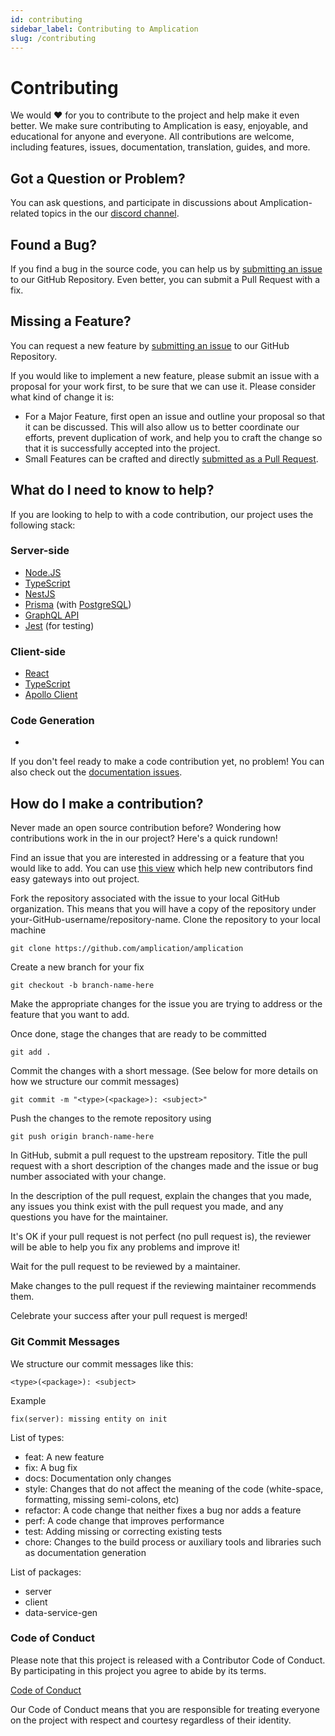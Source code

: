 ```yaml
---
id: contributing
sidebar_label: Contributing to Amplication
slug: /contributing
---
```


# Contributing

We would ❤️ for you to contribute to the project and help make it even better.
We make sure contributing to Amplication is easy, enjoyable, and educational for anyone and everyone. All contributions are welcome, including features, issues, documentation, translation, guides, and more.

## Got a Question or Problem?

You can ask questions, and participate in discussions about Amplication-related topics in the our [discord channel](https://discord.gg/b8MrjU6).

## Found a Bug?

If you find a bug in the source code, you can help us by [submitting an issue](https://github.com/amplication/amplication/issues/new?assignees=&labels=type%3A%20bug&template=bug_report.md&title=) to our GitHub Repository. Even better, you can submit a Pull Request with a fix.

## Missing a Feature?

You can request a new feature by [submitting an issue](https://github.com/amplication/amplication/issues/new?assignees=&labels=type%3A%20feature%20request&template=feature_request.md&title=) to our GitHub Repository.

If you would like to implement a new feature, please submit an issue with a proposal for your work first, to be sure that we can use it. Please consider what kind of change it is:

- For a Major Feature, first open an issue and outline your proposal so that it can be discussed. This will also allow us to better coordinate our efforts, prevent duplication of work, and help you to craft the change so that it is successfully accepted into the project.
- Small Features can be crafted and directly [submitted as a Pull Request](#submit-pr).

## What do I need to know to help?

If you are looking to help to with a code contribution, our project uses the following stack:

### Server-side

- [Node.JS](https://nodejs.org/)
- [TypeScript](https://www.typescriptlang.org/docs)
- [NestJS](https://docs.nestjs.com/)
- [Prisma](https://www.prisma.io/docs/) (with [PostgreSQL](https://www.postgresql.org/about/))
- [GraphQL API](https://docs.nestjs.com/graphql/quick-start)
- [Jest](https://docs.nestjs.com/fundamentals/testing) (for testing)

### Client-side

- [React](https://reactjs.org/docs/getting-started.html)
- [TypeScript](https://www.typescriptlang.org/docs)
- [Apollo Client](https://www.apollographql.com/docs/react/)

### Code Generation

-

If you don't feel ready to make a code contribution yet, no problem! You can also check out the [documentation issues](https://github.com/amplication/amplication/labels/type%3A%20docs).

## <a name="submit-pr"></a> How do I make a contribution?

Never made an open source contribution before? Wondering how contributions work in the in our project? Here's a quick rundown!

Find an issue that you are interested in addressing or a feature that you would like to add.
You can use [this view](https://github.com/amplication/amplication/issues?q=is%3Aopen+is%3Aissue+label%3A%22good+first+issue%22) which help new contributors find easy gateways into out project.

Fork the repository associated with the issue to your local GitHub organization. This means that you will have a copy of the repository under your-GitHub-username/repository-name.
Clone the repository to your local machine

```
git clone https://github.com/amplication/amplication

```

Create a new branch for your fix

```
git checkout -b branch-name-here
```

Make the appropriate changes for the issue you are trying to address or the feature that you want to add.

Once done, stage the changes that are ready to be committed

```
git add .
```

Commit the changes with a short message. (See below for more details on how we structure our commit messages)

```
git commit -m "<type>(<package>): <subject>"
```

Push the changes to the remote repository using

```
git push origin branch-name-here
```

In GitHub, submit a pull request to the upstream repository. Title the pull request with a short description of the changes made and the issue or bug number associated with your change.

In the description of the pull request, explain the changes that you made, any issues you think exist with the pull request you made, and any questions you have for the maintainer.

It's OK if your pull request is not perfect (no pull request is), the reviewer will be able to help you fix any problems and improve it!

Wait for the pull request to be reviewed by a maintainer.

Make changes to the pull request if the reviewing maintainer recommends them.

Celebrate your success after your pull request is merged!

### Git Commit Messages

We structure our commit messages like this:

```
<type>(<package>): <subject>
```

Example

```
fix(server): missing entity on init
```

List of types:

- feat: A new feature
- fix: A bug fix
- docs: Documentation only changes
- style: Changes that do not affect the meaning of the code (white-space, formatting, missing semi-colons, etc)
- refactor: A code change that neither fixes a bug nor adds a feature
- perf: A code change that improves performance
- test: Adding missing or correcting existing tests
- chore: Changes to the build process or auxiliary tools and libraries such as documentation generation

List of packages:

- server
- client
- data-service-gen

### Code of Conduct

Please note that this project is released with a Contributor Code of Conduct. By participating in this project you agree to abide by its terms.

[Code of Conduct](https://github.com/amplication/amplication/blob/master/code_of_conduct.md)

Our Code of Conduct means that you are responsible for treating everyone on the project with respect and courtesy regardless of their identity.
